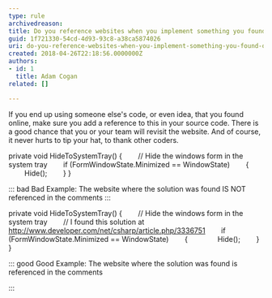 ```yaml
---
type: rule
archivedreason: 
title: Do you reference websites when you implement something you found on Google?
guid: 1f721330-54cd-4d93-93c8-a38ca5874026
uri: do-you-reference-websites-when-you-implement-something-you-found-on-google
created: 2018-04-26T22:18:56.0000000Z
authors:
- id: 1
  title: Adam Cogan
related: []

---
```


If you end up using someone else's code, or even idea, that you found online, make sure you add a reference to this in your source code. There is a good chance that you or your team will revisit the website. And of course, it never hurts to tip your hat, to thank other coders.


<!--endintro-->

private void HideToSystemTray()
{
       // Hide the windows form in the system tray
       if (FormWindowState.Minimized == WindowState)
       { 
              Hide();
       } 
}


::: bad
Bad Example: The website where the solution was found IS NOT referenced in the comments
:::




private void HideToSystemTray()
{
        // Hide the windows form in the system tray
       // I found this solution at http://www.developer.com/net/csharp/article.php/3336751
       if (FormWindowState.Minimized == WindowState)
       { 
              Hide();
       } 
}


::: good
Good Example: The website where the solution was found is referenced in the comments

:::
